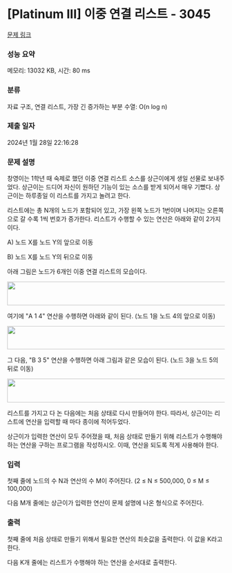 # [Platinum III] 이중 연결 리스트 - 3045 

[문제 링크](https://www.acmicpc.net/problem/3045) 

### 성능 요약

메모리: 13032 KB, 시간: 80 ms

### 분류

자료 구조, 연결 리스트, 가장 긴 증가하는 부분 수열: O(n log n)

### 제출 일자

2024년 1월 28일 22:16:28

### 문제 설명

<p>창영이는 1학년 때 숙제로 했던 이중 연결 리스트 소스를 상근이에게 생일 선물로 보내주었다. 상근이는 드디어 자신이 원하던 기능이 있는 소스를 받게 되어서 매우 기뻤다. 상근이는 하루종일 이 리스트를 가지고 놀려고 한다.</p>

<p>리스트에는 총 N개의 노드가 포함되어 있고, 가장 왼쪽 노드가 1번이며 나머지는 오른쪽으로 갈 수록 1씩 번호가 증가한다. 리스트가 수행할 수 있는 연산은 아래와 같이 2가지이다.</p>

<p>A) 노드 X를 노드 Y의 앞으로 이동</p>

<p>B) 노드 X를 노드 Y의 뒤으로 이동</p>

<p>아래 그림은 노드가 6개인 이중 연결 리스트의 모습이다.</p>

<p style="text-align: center;"><img alt="" src="" style="width: 518px; height: 55px;"></p>

<p>여기에 "A 1 4" 연산을 수행하면 아래와 같이 된다. (노드 1을 노드 4의 앞으로 이동)</p>

<p style="text-align: center;"><img alt="" src="" style="width: 518px; height: 54px;"></p>

<p>그 다음, "B 3 5" 연산을 수행하면 아래 그림과 같은 모습이 된다. (노드 3을 노드 5의 뒤로 이동)</p>

<p style="text-align: center;"><img alt="" src="" style="width: 518px; height: 55px;"></p>

<p>리스트를 가지고 다 논 다음에는 처음 상태로 다시 만들어야 한다. 따라서, 상근이는 리스트에 연산을 입력할 때 마다 종이에 적어두었다.</p>

<p>상근이가 입력한 연산이 모두 주어졌을 때, 처음 상태로 만들기 위해 리스트가 수행해야 하는 연산을 구하는 프로그램을 작성하시오. 이때, 연산을 되도록 적게 사용해야 한다.</p>

### 입력 

 <p>첫째 줄에 노드의 수 N과 연산의 수 M이 주어진다. (2 ≤ N ≤ 500,000, 0 ≤ M ≤ 100,000)</p>

<p>다음 M개 줄에는 상근이가 입력한 연산이 문제 설명에 나온 형식으로 주어진다.</p>

### 출력 

 <p>첫째 줄에 처음 상태로 만들기 위해서 필요한 연산의 최솟값을 출력한다. 이 값을 K라고 한다.</p>

<p>다음 K개 줄에는 리스트가 수행해야 하는 연산을 순서대로 출력한다.</p>

